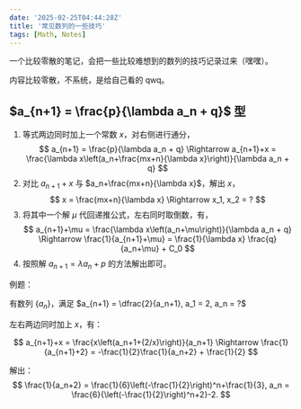 ```yaml
---
date: '2025-02-25T04:44:28Z'
title: '常见数列的一些技巧'
tags: [Math, Notes]
---
```


一个比较零散的笔记，会把一些比较难想到的数列的技巧记录过来（嘿嘿）。

内容比较零散，不系统，是给自己看的 qwq。

<!--more-->

## $a_{n+1} = \frac{p}{\lambda a_n + q}$ 型

1. 等式两边同时加上一个常数 $x$，对右侧进行通分，
    $$
    a_{n+1} = \frac{p}{\lambda a_n + q} \Rightarrow a_{n+1}+x = \frac{\lambda x\left(a_n+\frac{mx+n}{\lambda x}\right)}{\lambda a_n + q}
    $$
2. 对比 $a_{n+1}+x$ 与 $a_n+\frac{mx+n}{\lambda x}$，解出 $x$，
    $$
    x = \frac{mx+n}{\lambda x} \Rightarrow x_1, x_2 = ?
    $$
3. 将其中一个解 $\mu$ 代回递推公式，左右同时取倒数，有，
    $$
    a_{n+1}+\mu = \frac{\lambda x\left(a_n+\mu\right)}{\lambda a_n + q} \Rightarrow \frac{1}{a_{n+1}+\mu} = \frac{1}{\lambda x} \frac{q}{a_n+\mu} + C_0
    $$
4. 按照解 $a_{n+1} = \lambda a_n + p$ 的方法解出即可。

例题：

有数列 $\{a_n\}$，满足 $a_{n+1} = \dfrac{2}{a_n+1}, a_1 = 2, a_n = ?$

左右两边同时加上 $x$，有：

$$
a_{n+1}+x = \frac{x\left(a_n+1+(2/x)\right)}{a_n+1} \Rightarrow \frac{1}{a_{n+1}+2} = -\frac{1}{2}\frac{1}{a_n+2} + \frac{1}{2}
$$

解出：
$$
\frac{1}{a_n+2} = \frac{1}{6}\left(-\frac{1}{2}\right)^n+\frac{1}{3}, a_n = \frac{6}{\left(-\frac{1}{2}\right)^n+2}-2.
$$
